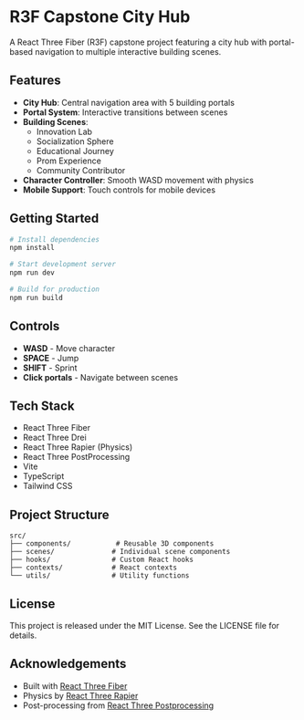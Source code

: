 # R3F Capstone City Hub

A React Three Fiber (R3F) capstone project featuring a city hub with portal-based navigation to multiple interactive building scenes.

## Features

- **City Hub**: Central navigation area with 5 building portals
- **Portal System**: Interactive transitions between scenes
- **Building Scenes**: 
  - Innovation Lab
  - Socialization Sphere  
  - Educational Journey
  - Prom Experience
  - Community Contributor
- **Character Controller**: Smooth WASD movement with physics
- **Mobile Support**: Touch controls for mobile devices

## Getting Started

```bash
# Install dependencies
npm install

# Start development server
npm run dev

# Build for production
npm run build
```

## Controls

- **WASD** - Move character
- **SPACE** - Jump
- **SHIFT** - Sprint
- **Click portals** - Navigate between scenes

## Tech Stack

- React Three Fiber
- React Three Drei
- React Three Rapier (Physics)
- React Three PostProcessing
- Vite
- TypeScript
- Tailwind CSS

## Project Structure

```
src/
├── components/           # Reusable 3D components
├── scenes/              # Individual scene components
├── hooks/               # Custom React hooks
├── contexts/            # React contexts
└── utils/               # Utility functions
```

## License

This project is released under the MIT License. See the LICENSE file for details.

## Acknowledgements

- Built with [React Three Fiber](https://github.com/pmndrs/react-three-fiber)
- Physics by [React Three Rapier](https://github.com/pmndrs/react-three-rapier)
- Post-processing from [React Three Postprocessing](https://github.com/pmndrs/react-postprocessing)